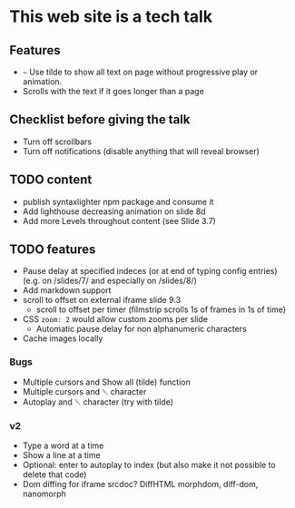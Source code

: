# This web site is a tech talk

## Features

* `~` Use tilde to show all text on page without progressive play or animation.
* Scrolls with the text if it goes longer than a page

## Checklist before giving the talk

* Turn off scrollbars
* Turn off notifications (disable anything that will reveal browser)

## TODO content

* publish syntaxlighter npm package and consume it
* Add lighthouse decreasing animation on slide 8d
* Add more Levels throughout content (see Slide 3.7)

## TODO features

* Pause delay at specified indeces (or at end of typing config entries) (e.g. on /slides/7/ and especially on /slides/8/)
* Add markdown support
* scroll to offset on external iframe slide 9.3
	* scroll to offset per timer (filmstrip scrolls 1s of frames in 1s of time)
* CSS `zoom: 2` would allow custom zooms per slide
	* Automatic pause delay for non alphanumeric characters
* Cache images locally

### Bugs

* Multiple cursors and Show all (tilde) function
* Multiple cursors and ␡ character
* Autoplay and ␡ character (try with tilde)

### v2

* Type a word at a time
* Show a line at a time
* Optional: enter to autoplay to index (but also make it not possible to delete that code)
* Dom diffing for iframe srcdoc? DiffHTML morphdom, diff-dom, nanomorph
